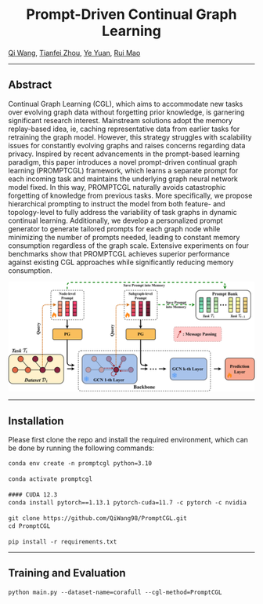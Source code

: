 <h1 align="center">
Prompt-Driven Continual Graph Learning
</h1>

[Qi Wang](), [Tianfei Zhou](https://www.tfzhou.com/), [Ye Yuan](), [Rui Mao]()

----------

## Abstract
Continual Graph Learning (CGL), which aims to accommodate new tasks over evolving graph data without forgetting prior knowledge, is garnering significant research interest. Mainstream solutions adopt the memory replay-based idea, ie, caching representative data from earlier tasks for retraining the graph model. However, this strategy struggles with scalability issues for constantly evolving graphs and raises concerns regarding data privacy. Inspired by recent advancements in the prompt-based learning paradigm, this paper introduces a novel prompt-driven continual graph learning (PROMPTCGL) framework, which learns a separate prompt for each incoming task and maintains the underlying graph neural network model fixed. In this way, PROMPTCGL naturally avoids catastrophic forgetting of knowledge from previous tasks. More specifically, we propose hierarchical prompting to instruct the model from both feature- and topology-level to fully address the variability of task graphs in dynamic continual learning. Additionally, we develop a personalized prompt generator to generate tailored prompts for each graph node while minimizing the number of prompts needed, leading to constant memory consumption regardless of the graph scale. Extensive experiments on four benchmarks show that PROMPTCGL achieves superior performance against existing CGL approaches while significantly reducing memory consumption. 

![Framework](arch.png)

----

## Installation
Please first clone the repo and install the required environment, which can be done by running the following commands:
```
conda env create -n promptcgl python=3.10

conda activate promptcgl

#### CUDA 12.3
conda install pytorch==1.13.1 pytorch-cuda=11.7 -c pytorch -c nvidia

git clone https://github.com/QiWang98/PromptCGL.git
cd PromptCGL

pip install -r requirements.txt
```

----
## Training and Evaluation
```
python main.py --dataset-name=corafull --cgl-method=PromptCGL
```

